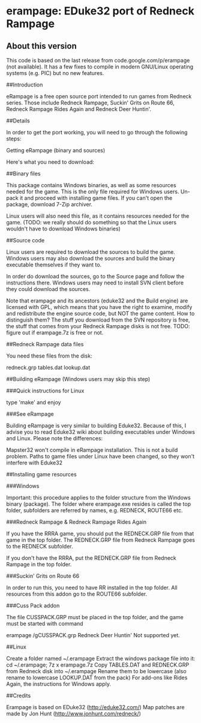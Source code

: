 # erampage: EDuke32 port of Redneck Rampage

## About this version

This code is based on the last release from code.google.com/p/erampage (not available). It has a few fixes to compile in modern GNU/Linux operating systems (e.g. PIC) but no new features. 

##Introduction

eRampage is a free open source port intended to run games from Redneck series. Those include Redneck Rampage, Suckin' Grits on Route 66, Redneck Rampage Rides Again and Redneck Deer Huntin'.

##Details

In order to get the port working, you will need to go through the following steps:

Getting eRampage (binary and sources)

Here's what you need to download:

##Binary files

This package contains Windows binaries, as well as some resources needed for the game. This is the only file required for Windows users. Un-pack it and proceed with installing game files. If you can't open the package, download 7-Zip archiver.

Linux users will also need this file, as it contains resources needed for the game. (TODO: we really should do something so that the Linux users wouldn't have to download Windows binaries)

##Source code

Linux users are required to download the sources to build the game. Windows users may also download the sources and build the binary executable themselves if they want to.

In order do download the sources, go to the Source page and follow the instructions there. Windows users may need to install SVN client before they could download the sources.

Note that erampage and its ancestors (eduke32 and the Build engine) are licensed with GPL, which means that you have the right to examine, modify and redistribute the engine source code, but NOT the game content. How to distinguish them? The stuff you download from the SVN repository is free, the stuff that comes from your Redneck Rampage disks is not free. TODO: figure out if erampage.7z is free or not.

##Redneck Rampage data files

You need these files from the disk:

redneck.grp
tables.dat
lookup.dat

##Building eRampage (Windows users may skip this step)

###Quick instructions for Linux

type 'make' and enjoy

###See eRampage

Building eRampage is very similar to building Eduke32. Because of this, I advise you to read Eduke32 wiki about building executables under Windows and Linux. Please note the differences:

Mapster32 won't compile in eRampage installation. This is not a build problem.
Paths to game files under Linux have been changed, so they won't interfere with Eduke32

##Installing game resources

###Windows

Important: this procedure applies to the folder structure from the Windows binary (package). The folder where erampage.exe resides is called the top folder, subfolders are referred by names, e.g. REDNECK, ROUTE66 etc.

###Redneck Rampage & Redneck Rampage Rides Again

If you have the RRRA game, you should put the REDNECK.GRP file from that game in the top folder. The REDNECK.GRP file from Redneck Rampage goes to the REDNECK subfolder.

If you don't have the RRRA, put the REDNECK.GRP file from Redneck Rampage in the top folder.

###Suckin' Grits on Route 66

In order to run this, you need to have RR installed in the top folder. All resources from this addon go to the ROUTE66 subfolder.

###Cuss Pack addon

The file CUSSPACK.GRP must be placed in the top folder, and the game must be started with command

erampage /gCUSSPACK.grp
Redneck Deer Huntin'
Not supported yet.

##Linux

Create a folder named ~/.erampage
Extract the windows package file into it: cd ~/.erampage; 7z x erampage.7z
Copy TABLES.DAT and REDNECK.GRP from Redneck disk into ~/.erampage
Rename them to be lowercase (also rename to lowercase LOOKUP.DAT from the pack)
For add-ons like Rides Again, the instructions for Windows apply.

##Credits

Erampage is based on EDuke32 (http://eduke32.com/) Map patches are made by Jon Hunt (http://www.jonhunt.com/redneck/)
